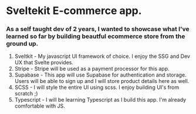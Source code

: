 # Sveltekit E-commerce app.
### As a self taught dev of 2 years, I wanted to showcase what I've learned so far by building beautful ecommerce store from the ground up.
 1. Sveltkit - My javascript UI framework of choice. I enjoy the SSG and Dev UX that Svelte provides. 
 2. Stripe - Stripe will be used as a payment processor for this app. 
 3. Supabase - This app will use Supabase for authentication and storage. Users will be able to sign up and I will store product details here as well. 
 4. SCSS - I will style the entire UI using scss. I enjoy building UI's from scratch ;)
 5. Typescript - I will be learning Typescript as I build this app. I'm already comfortable with JS. 
